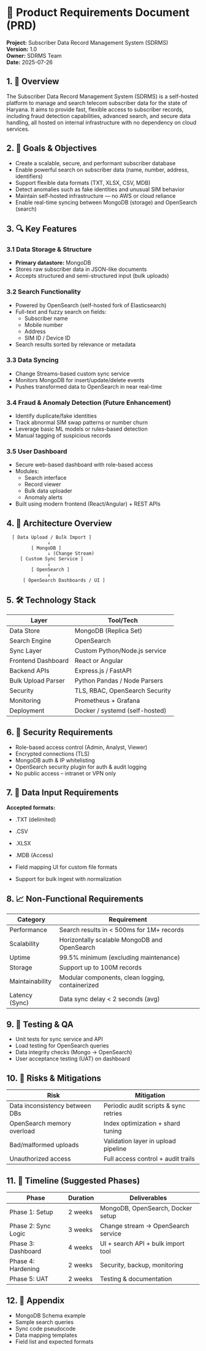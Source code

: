 # 📄 Product Requirements Document (PRD)
**Project:** Subscriber Data Record Management System (SDRMS)  
**Version:** 1.0  
**Owner:** SDRMS Team  
**Date:** 2025-07-26  

## 1. 🧭 Overview
The Subscriber Data Record Management System (SDRMS) is a self-hosted platform to manage and search telecom subscriber data for the state of Haryana. It aims to provide fast, flexible access to subscriber records, including fraud detection capabilities, advanced search, and secure data handling, all hosted on internal infrastructure with no dependency on cloud services.

## 2. 🎯 Goals & Objectives
- Create a scalable, secure, and performant subscriber database
- Enable powerful search on subscriber data (name, number, address, identifiers)
- Support flexible data formats (TXT, XLSX, CSV, MDB)
- Detect anomalies such as fake identities and unusual SIM behavior
- Maintain self-hosted infrastructure — no AWS or cloud reliance
- Enable real-time syncing between MongoDB (storage) and OpenSearch (search)

## 3. 🔍 Key Features

### 3.1 Data Storage & Structure
- **Primary datastore:** MongoDB
- Stores raw subscriber data in JSON-like documents
- Accepts structured and semi-structured input (bulk uploads)

### 3.2 Search Functionality
- Powered by OpenSearch (self-hosted fork of Elasticsearch)
- Full-text and fuzzy search on fields:
  - Subscriber name
  - Mobile number
  - Address
  - SIM ID / Device ID
- Search results sorted by relevance or metadata

### 3.3 Data Syncing
- Change Streams-based custom sync service
- Monitors MongoDB for insert/update/delete events
- Pushes transformed data to OpenSearch in near real-time

### 3.4 Fraud & Anomaly Detection (Future Enhancement)
- Identify duplicate/fake identities
- Track abnormal SIM swap patterns or number churn
- Leverage basic ML models or rules-based detection
- Manual tagging of suspicious records

### 3.5 User Dashboard
- Secure web-based dashboard with role-based access
- Modules:
  - Search interface
  - Record viewer
  - Bulk data uploader
  - Anomaly alerts
- Built using modern frontend (React/Angular) + REST APIs

## 4. 🔧 Architecture Overview
```
  [ Data Upload / Bulk Import ]
               ↓
         [ MongoDB ]
               ↓ (Change Stream)
     [ Custom Sync Service ]
               ↓
         [ OpenSearch ]
               ↓
      [ OpenSearch Dashboards / UI ]
```

## 5. 🛠️ Technology Stack
| Layer | Tool/Tech |
|-------|-----------|
| Data Store | MongoDB (Replica Set) |
| Search Engine | OpenSearch |
| Sync Layer | Custom Python/Node.js service |
| Frontend Dashboard | React or Angular |
| Backend APIs | Express.js / FastAPI |
| Bulk Upload Parser | Python Pandas / Node Parsers |
| Security | TLS, RBAC, OpenSearch Security |
| Monitoring | Prometheus + Grafana |
| Deployment | Docker / systemd (self-hosted) |

## 6. 🔐 Security Requirements
- Role-based access control (Admin, Analyst, Viewer)
- Encrypted connections (TLS)
- MongoDB auth & IP whitelisting
- OpenSearch security plugin for auth & audit logging
- No public access – intranet or VPN only

## 7. 📁 Data Input Requirements
**Accepted formats:**
- .TXT (delimited)
- .CSV
- .XLSX
- .MDB (Access)

- Field mapping UI for custom file formats
- Support for bulk ingest with normalization

## 8. 📈 Non-Functional Requirements
| Category | Requirement |
|----------|-------------|
| Performance | Search results in < 500ms for 1M+ records |
| Scalability | Horizontally scalable MongoDB and OpenSearch |
| Uptime | 99.5% minimum (excluding maintenance) |
| Storage | Support up to 100M records |
| Maintainability | Modular components, clean logging, containerized |
| Latency (Sync) | Data sync delay < 2 seconds (avg) |

## 9. 🧪 Testing & QA
- Unit tests for sync service and API
- Load testing for OpenSearch queries
- Data integrity checks (Mongo → OpenSearch)
- User acceptance testing (UAT) on dashboard

## 10. 🚧 Risks & Mitigations
| Risk | Mitigation |
|------|------------|
| Data inconsistency between DBs | Periodic audit scripts & sync retries |
| OpenSearch memory overload | Index optimization + shard tuning |
| Bad/malformed uploads | Validation layer in upload pipeline |
| Unauthorized access | Full access control + audit trails |

## 11. 📅 Timeline (Suggested Phases)
| Phase | Duration | Deliverables |
|-------|----------|--------------|
| Phase 1: Setup | 2 weeks | MongoDB, OpenSearch, Docker setup |
| Phase 2: Sync Logic | 3 weeks | Change stream → OpenSearch service |
| Phase 3: Dashboard | 4 weeks | UI + search API + bulk import tool |
| Phase 4: Hardening | 2 weeks | Security, backup, monitoring |
| Phase 5: UAT | 2 weeks | Testing & documentation |

## 12. 📝 Appendix
- MongoDB Schema example
- Sample search queries
- Sync code pseudocode
- Data mapping templates
- Field list and expected formats
